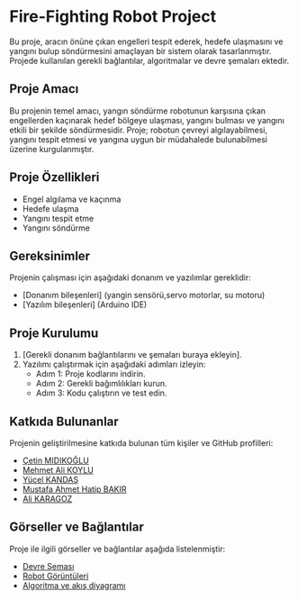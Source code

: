 # Fire-Fighting Robot Project

Bu proje, aracın önüne çıkan engelleri tespit ederek, hedefe ulaşmasını ve yangını bulup söndürmesini amaçlayan bir sistem olarak tasarlanmıştır. Projede kullanılan gerekli bağlantılar, algoritmalar ve devre şemaları ektedir.

## Proje Amacı
Bu projenin temel amacı, yangın söndürme robotunun karşısına çıkan engellerden kaçınarak hedef bölgeye ulaşması, yangını bulması ve yangını etkili bir şekilde söndürmesidir. Proje; robotun çevreyi algılayabilmesi, yangını tespit etmesi ve yangına uygun bir müdahalede bulunabilmesi üzerine kurgulanmıştır.

## Proje Özellikleri
- Engel algılama ve kaçınma
- Hedefe ulaşma
- Yangını tespit etme
- Yangını söndürme

## Gereksinimler
Projenin çalışması için aşağıdaki donanım ve yazılımlar gereklidir:
- [Donanım bileşenleri] (yangin sensörü,servo motorlar, su motoru)
- [Yazılım bileşenleri] (Arduino IDE)

## Proje Kurulumu
1. [Gerekli donanım bağlantılarını ve şemaları buraya ekleyin].
2. Yazılımı çalıştırmak için aşağıdaki adımları izleyin:
    - Adım 1: Proje kodlarını indirin.
    - Adım 2: Gerekli bağımlılıkları kurun.
    - Adım 3: Kodu çalıştırın ve test edin.

## Katkıda Bulunanlar
Projenin geliştirilmesine katkıda bulunan tüm kişiler ve GitHub profilleri:

- [Çetin MIDIKOĞLU](https://github.com/CETYN)
- [Mehmet Ali KOYLU](https://github.com/MehmetAliKOYLU)
- [Yücel KANDAŞ](https://github.com/Yucel00)
- [Mustafa Ahmet Hatip BAKIR](https://github.com/mahmethatipbakir)
- [Ali KARAGOZ](https://github.com/alikargozz)

## Görseller ve Bağlantılar
Proje ile ilgili görseller ve bağlantılar aşağıda listelenmiştir:

- [Devre Şeması](#)
- [Robot Görüntüleri](#)
- [Algoritma ve akış diyagramı](#)


